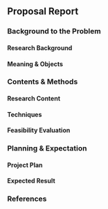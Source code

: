 ## Proposal Report

### Background to the Problem

#### Research Background

#### Meaning & Objects

### Contents & Methods

#### Research Content

#### Techniques

#### Feasibility Evaluation

### Planning & Expectation

#### Project Plan

#### Expected Result

### References

